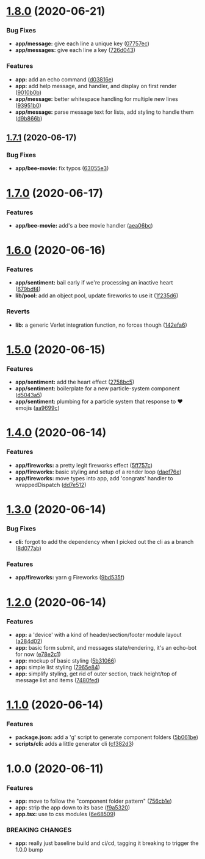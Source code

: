 # [1.8.0](https://github.com/mysterycommand/maslows-particle-system/compare/v1.7.1...v1.8.0) (2020-06-21)


### Bug Fixes

* **app/message:** give each line a unique key ([07757ec](https://github.com/mysterycommand/maslows-particle-system/commit/07757ec25d3e8ad8b8da048a5fd6e18721dca501))
* **app/messages:** give each line a key ([726d043](https://github.com/mysterycommand/maslows-particle-system/commit/726d0431313bbc649953b5d2c47f36744bcc1af2))


### Features

* **app:** add an echo command ([d03816e](https://github.com/mysterycommand/maslows-particle-system/commit/d03816e898c5f61e2e3c883fd3e1e25e98ba191a))
* **app:** add help message, and handler, and display on first render ([9010b0b](https://github.com/mysterycommand/maslows-particle-system/commit/9010b0be2004e247d91b35916400576c0ce99859))
* **app/message:** better whitespace handling for multiple new lines ([93951b0](https://github.com/mysterycommand/maslows-particle-system/commit/93951b01b61e1baa4760f27f64ad14dbfe1ac963))
* **app/message:** parse message text for lists, add styling to handle them ([d9b866b](https://github.com/mysterycommand/maslows-particle-system/commit/d9b866b6ee8f333b1bcaa90ef14a0e791e8dfeaf))

## [1.7.1](https://github.com/mysterycommand/maslows-particle-system/compare/v1.7.0...v1.7.1) (2020-06-17)


### Bug Fixes

* **app/bee-movie:** fix typos ([63055e3](https://github.com/mysterycommand/maslows-particle-system/commit/63055e30d1002182962df166faae44e6a18da5fe))

# [1.7.0](https://github.com/mysterycommand/maslows-particle-system/compare/v1.6.0...v1.7.0) (2020-06-17)


### Features

* **app/bee-movie:** add's a bee movie handler ([aea06bc](https://github.com/mysterycommand/maslows-particle-system/commit/aea06bc40af96f83fbfa64ea83615590d752d0d9))

# [1.6.0](https://github.com/mysterycommand/maslows-particle-system/compare/v1.5.0...v1.6.0) (2020-06-16)


### Features

* **app/sentiment:** bail early if we're processing an inactive heart ([679bdf4](https://github.com/mysterycommand/maslows-particle-system/commit/679bdf417b909c48f45786f0a902000aff1ebb5c))
* **lib/pool:** add an object pool, update fireworks to use it ([1f235d6](https://github.com/mysterycommand/maslows-particle-system/commit/1f235d69249185aebb1531a9fc8857f58c1e6668))


### Reverts

* **lib:** a generic Verlet integration function, no forces though ([142efa6](https://github.com/mysterycommand/maslows-particle-system/commit/142efa62841fa1e97b943f73c9e8e936011e3d20))

# [1.5.0](https://github.com/mysterycommand/maslows-particle-system/compare/v1.4.0...v1.5.0) (2020-06-15)


### Features

* **app/sentiment:** add the heart effect ([2758bc5](https://github.com/mysterycommand/maslows-particle-system/commit/2758bc5be6cc46067530154ac79d4d04f7f56977))
* **app/sentiment:** boilerplate for a new particle-system component ([d5043a5](https://github.com/mysterycommand/maslows-particle-system/commit/d5043a5bdb733f1fa22e6669d38f1d1eb253d7e3))
* **app/sentiment:** plumbing for a particle system that response to ❤️ emojis ([aa9699c](https://github.com/mysterycommand/maslows-particle-system/commit/aa9699c276820ba741e51de838a5fb965c6b5dd8))

# [1.4.0](https://github.com/mysterycommand/maslows-particle-system/compare/v1.3.0...v1.4.0) (2020-06-14)


### Features

* **app/fireworks:** a pretty legit fireworks effect ([5ff757c](https://github.com/mysterycommand/maslows-particle-system/commit/5ff757cee477b50af382382d577581696f281291))
* **app/fireworks:** basic styling and setup of a render loop ([daef76e](https://github.com/mysterycommand/maslows-particle-system/commit/daef76eea33b49c00fd2efdf7f77d202ef99287c))
* **app/fireworks:** move types into app, add 'congrats' handler to wrappedDispatch ([dd7e512](https://github.com/mysterycommand/maslows-particle-system/commit/dd7e512a076db8db4d71421bd33078031b433f4f))

# [1.3.0](https://github.com/mysterycommand/maslows-particle-system/compare/v1.2.0...v1.3.0) (2020-06-14)


### Bug Fixes

* **cli:** forgot to add the dependency when I picked out the cli as a branch ([8d077ab](https://github.com/mysterycommand/maslows-particle-system/commit/8d077ab54f09b23aee92cead3c3985c01425d24d))


### Features

* **app/fireworks:** yarn g Fireworks ([9bd535f](https://github.com/mysterycommand/maslows-particle-system/commit/9bd535f9f5fa57d86caca89a314426f186300fc0))

# [1.2.0](https://github.com/mysterycommand/maslows-particle-system/compare/v1.1.0...v1.2.0) (2020-06-14)


### Features

* **app:** a 'device' with a kind of header/section/footer module layout ([a284d02](https://github.com/mysterycommand/maslows-particle-system/commit/a284d02a2d3c2561d6d748cc7277096dc6dbcacb))
* **app:** basic form submit, and messages state/rendering, it's an echo-bot for now ([e78e2c1](https://github.com/mysterycommand/maslows-particle-system/commit/e78e2c1d62d1ac41110e54f83cb7d110f8a8c5fe))
* **app:** mockup of basic styling ([5b31066](https://github.com/mysterycommand/maslows-particle-system/commit/5b310667d2703cb6be50b174a583ee0a89f7ef45))
* **app:** simple list styling ([7965e84](https://github.com/mysterycommand/maslows-particle-system/commit/7965e84ac3f9c04f94cf7e1ad8706c132e2a27be))
* **app:** simplify styling, get rid of outer section, track height/top of message list and items ([7480fed](https://github.com/mysterycommand/maslows-particle-system/commit/7480fede3ec0a3b61aac7fd45b2745faac3d8884))

# [1.1.0](https://github.com/mysterycommand/maslows-particle-system/compare/v1.0.0...v1.1.0) (2020-06-14)


### Features

* **package.json:** add a 'g' script to generate component folders ([5b061be](https://github.com/mysterycommand/maslows-particle-system/commit/5b061be6d025a2157a6c4909c628324bdce8138c))
* **scripts/cli:** adds a little generator cli ([cf382d3](https://github.com/mysterycommand/maslows-particle-system/commit/cf382d3813cd7422d46614310fd8ad483610f858))

# 1.0.0 (2020-06-11)


### Features

* **app:** move to follow the "component folder pattern" ([756cb1e](https://github.com/mysterycommand/maslows-particle-system/commit/756cb1e7906eca85ad9ab2aaeb18eef4068731e9))
* **app:** strip the app down to its base ([f9a5320](https://github.com/mysterycommand/maslows-particle-system/commit/f9a5320d9b91d0ec619405dcc84e7ae391007f59))
* **app.tsx:** use to css modules ([6e68509](https://github.com/mysterycommand/maslows-particle-system/commit/6e68509653d54ae7516067dcce8d2abac1cde0c2))


### BREAKING CHANGES

* **app:** really just baseline build and ci/cd, tagging it breaking to trigger the 1.0.0 bump
